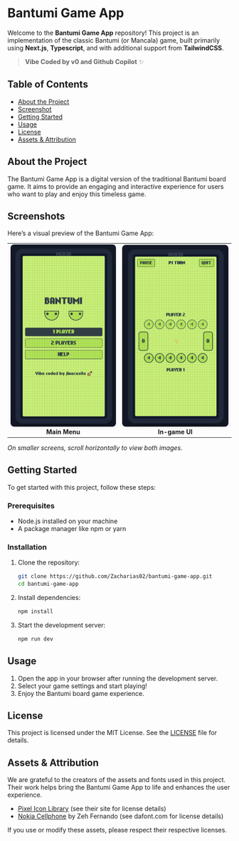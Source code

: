 # Bantumi Game App

Welcome to the **Bantumi Game App** repository! This project is an implementation of the classic Bantumi (or Mancala) game, built primarily using **Next.js**, **Typescript**, and with additional support from **TailwindCSS**.

> **Vibe Coded by v0 and Github Copilot** ✨

## Table of Contents

- [About the Project](#about-the-project)
- [Screenshot](#screenshot)
- [Getting Started](#getting-started)
- [Usage](#usage)
- [License](#license)
- [Assets & Attribution](#assets--attribution)

## About the Project

The Bantumi Game App is a digital version of the traditional Bantumi board game. It aims to provide an engaging and interactive experience for users who want to play and enjoy this timeless game.

## Screenshots

Here’s a visual preview of the Bantumi Game App:
<table>
   <tr>
      <td align="center">
         <img src="public/assets/screenshots/menu.png" alt="Bantumi Game App Desktop Screenshot" style="max-width: 100%; height: auto; border-radius: 8px; box-shadow: 0 2px 8px rgba(0,0,0,0.1);">
         <br>
         <strong>Main Menu</strong>
      </td>
      <td align="center">
         <img src="public/assets/screenshots/game.png" alt="Bantumi Game App Mobile Screenshot" style="max-width: 100%; height: auto; border-radius: 8px; box-shadow: 0 2px 8px rgba(0,0,0,0.1);">
         <br>
         <strong>In-game UI</strong>
      </td>
   </tr>
</table>

*On smaller screens, scroll horizontally to view both images.*

## Getting Started

To get started with this project, follow these steps:

### Prerequisites

- Node.js installed on your machine
- A package manager like npm or yarn

### Installation

1. Clone the repository:

   ```bash
   git clone https://github.com/Zacharias02/bantumi-game-app.git
   cd bantumi-game-app
   ```

2. Install dependencies:

   ```bash
   npm install
   ```

3. Start the development server:

   ```bash
   npm run dev
   ```

## Usage

1. Open the app in your browser after running the development server.
2. Select your game settings and start playing!
3. Enjoy the Bantumi board game experience.

## License

This project is licensed under the MIT License. See the [LICENSE](LICENSE) file for details.

## Assets & Attribution

We are grateful to the creators of the assets and fonts used in this project. Their work helps bring the Bantumi Game App to life and enhances the user experience.

- [Pixel Icon Library](https://pixeliconlibrary.com/) (see their site for license details)
- [Nokia Cellphone](https://www.dafont.com/nokia-cellphone.font) by Zeh Fernando (see dafont.com for license details)

If you use or modify these assets, please respect their respective licenses.
